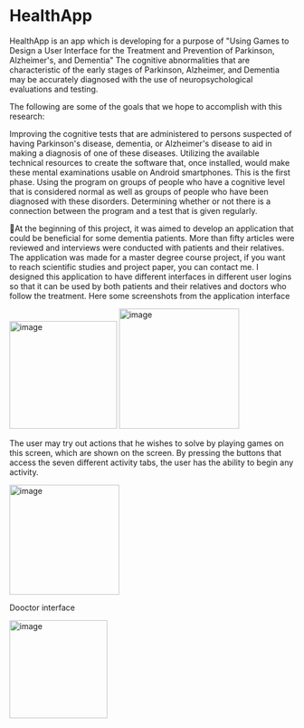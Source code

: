 # HealthApp
HealthApp is an app which is developing for a purpose of "Using Games to Design a User Interface for the Treatment and Prevention of Parkinson, Alzheimer's, and Dementia"
The cognitive abnormalities that are characteristic of the early stages of Parkinson, Alzheimer, and Dementia may be accurately diagnosed with the use of neuropsychological evaluations and testing. 

The following are some of the goals that we hope to accomplish with this research:

Improving the cognitive tests that are administered to persons suspected of having Parkinson's disease, dementia, or Alzheimer's disease to aid in making a diagnosis of one of these diseases.
Utilizing the available technical resources to create the software that, once installed, would make these mental examinations usable on Android smartphones. This is the first phase.
Using the program on groups of people who have a cognitive level that is considered normal as well as groups of people who have been diagnosed with these disorders.
Determining whether or not there is a connection between the program and a test that is given regularly.

🔹At the beginning of this project, it was aimed to develop an application that could be beneficial for some dementia patients. More than fifty articles were reviewed and interviews were conducted with patients and their relatives. The application was made for a master degree course project, if you want to reach scientific studies and project paper, you can contact me.
 I designed this application to have different interfaces in different user logins so that it can be used by both patients and their relatives and doctors who follow the treatment.
 Here some screenshots from the application interface

 <img width="190" alt="image" src="https://github.com/ayseguly/HealthApp/assets/45787267/c03e7ba6-4f8b-48dd-9d88-47bba186658b">
 <img width="212" alt="image" src="https://github.com/ayseguly/HealthApp/assets/45787267/8f7620eb-0e7f-455c-8ae4-dac0cda45ad7">

 
 The user may try out actions that he wishes to solve by playing games on this screen, which are shown on the screen. By pressing the buttons that access the seven different activity tabs, the user has the ability to begin any activity. 

 
 <img width="194" alt="image" src="https://github.com/ayseguly/HealthApp/assets/45787267/6d3c6e0a-fbf5-4061-b36c-b5301888ff0b">

 Dooctor interface

 
 <img width="173" alt="image" src="https://github.com/ayseguly/HealthApp/assets/45787267/71c46867-f1c5-4dc2-9342-1f7aafbe257d">





